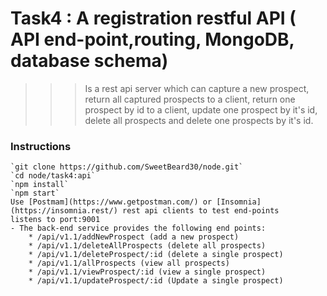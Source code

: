 # Task4 : A registration restful API ( API end-point,routing, MongoDB, database schema)
> > > Is a rest api server which can capture a new prospect, return all captured prospects to a client, return one prospect by id to a client, update one prospect by it's id, delete all prospects and delete one prospects by it's id.

### Instructions
    `git clone https://github.com/SweetBeard30/node.git`
    `cd node/task4:api`
    `npm install`
    `npm start`
    Use [Postmam](https://www.getpostman.com/) or [Insomnia](https://insomnia.rest/) rest api clients to test end-points
    listens to port:9001
    - The back-end service provides the following end points:
        * /api/v1.1/addNewProspect (add a new prospect)
        * /api/v1.1/deleteAllProspects (delete all prospects)
        * /api/v1.1/deleteProspect/:id (delete a single prospect)
        * /api/v1.1/allProspects (view all prospects)
        * /api/v1.1/viewProspect/:id (view a single prospect)
        * /api/v1.1/updateProspect/:id (Update a single prospect)